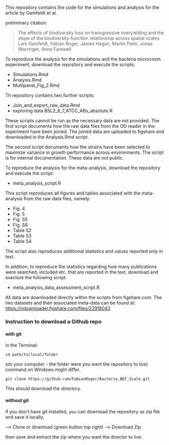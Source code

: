 


This repository contains the code for the simulations and analysis for the article by Gamfeldt et al. 

preliminary citation: 

> The effects of biodiversity loss on transgressive overyielding and the slope of the biodiversity-function relationship across spatial scales
Lars Gamfeldt, Fabian Roger, James Hagan, Martin Palm, Jonas Warringer, Anne Farewell


To reproduce the analysis for the simulations and the bacteria microcosm experiment, download the repository and execute the scripts:

+ Simulations.Rmd
+ Analysis.Rmd
+ Multipanel_Fig_2.Rmd

Th repository contains two further scripts: 

+ Join_and_export_raw_data.Rmd
+ exploring data BSL2_6_7_ATCC_ABs_absolute.R


These scripts cannot be run as the necessary data are not provided. The first script documents how the raw data files from the OD reader in the experiment have been joined. The joined data are uploaded to figshare and downloaded in the Analysis.Rmd script. 

The second script documents how the strains have been selected to maximize variance in growth performance across environments. The script is for internal documentation. These data are not public. 


To reproduce the analysis for the meta-analysis, download the repository and execute the script:

+ meta_analysis_script.R

This script reproduces all figures and tables associated with the meta-analysis from the raw data files, namely:

+ Fig. 4
+ Fig. 5
+ Fig. S5
+ Fig. S6
+ Table S2
+ Table S3
+ Table S4

The script also reproduces additional statistics and values reported only in text.

In addition, to reproduce the statistics regarding how many publications were searched, included etc. that are reported in the text, download and execture the following script:

+ meta_analysis_data_assessment_script.R

All data are downloaded directly within the scripts from figshare.com. The two datasets and their associated meta-data can be found at: https://ndownloader.figshare.com/files/22918043



### Instruction to download a Github repo

#### with git

in the Terminal:

```cd path/to/local/folder``` 

(on your computer - the folder were you want the repository to live) command on Windows might differ. 


```git clone https://github.com/FabianRoger/Bacteria_BEF_Scale.git```

This should download the directory. 

#### without git
If you don't have git installed, you can download the repository as zip file and save it locally. 

--> Clone or download (green button top right)
--> Download Zip

then save and extract the zip where you want the director to live. 